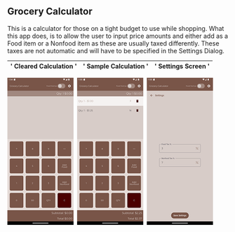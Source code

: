 ## Grocery Calculator

This is a calculator for those on a tight budget to use while shopping. What this app does, is to allow the user to input price amounts and either add as a Food item or a Nonfood item as these are usually taxed differently. These taxes are not automatic and will have to be specified in the Settings Dialog.

|'                     Cleared Calculation                      '|'                      Sample Calculation                      '|'                           Settings Screen                    '|
| :----------------------------------------------------------: | :----------------------------------------------------------: | :----------------------------------------------------------: |

<img src="screenshot_cleared.png" width="30%"/>&nbsp;&nbsp;<img src ="screenshot_smallCalculation.png" width="30%"/>&nbsp;&nbsp;<img src="screenshot_Settings.png" width="30%"/>
